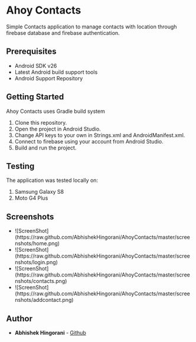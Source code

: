 # Ahoy Contacts

Simple Contacts application to manage contacts with location through firebase database and firebase authentication.

## Prerequisites
<ul>
<li>Android SDK v26</li>
<li>Latest Android build support tools</li>
<li>Android Support Repository</li>
</ul>

## Getting Started

Ahoy Contacts uses Gradle build system 

<ol>
<li>Clone this repository.</li>
<li>Open the project in Android Studio.</li>
<li>Change API keys to your own in Strings.xml and AndroidManifest.xml.</li>
<li>Connect to firebase using your account from Android Studio.</li>
<li>Build and run the project.</li>
</ol>

## Testing
The application was tested locally on:
<ol>
<li>Samsung Galaxy S8</li>
<li>Moto G4 Plus</li>
</ol>

## Screenshots

<ul>
<li>
![ScreenShot](https://raw.github.com/AbhishekHingorani/AhoyContacts/master/screenshots/home.png)
</li>
<li>
![ScreenShot](https://raw.github.com/AbhishekHingorani/AhoyContacts/master/screenshots/login.png)
</li>
<li>
![ScreenShot](https://raw.github.com/AbhishekHingorani/AhoyContacts/master/screenshots/contacts.png)
</li>
<li>
![ScreenShot](https://raw.github.com/AbhishekHingorani/AhoyContacts/master/screenshots/addcontact.png)
</li>
</ul>

## Author

* **Abhishek Hingorani** -  [Github](https://github.com/AbhishekHingorani)


